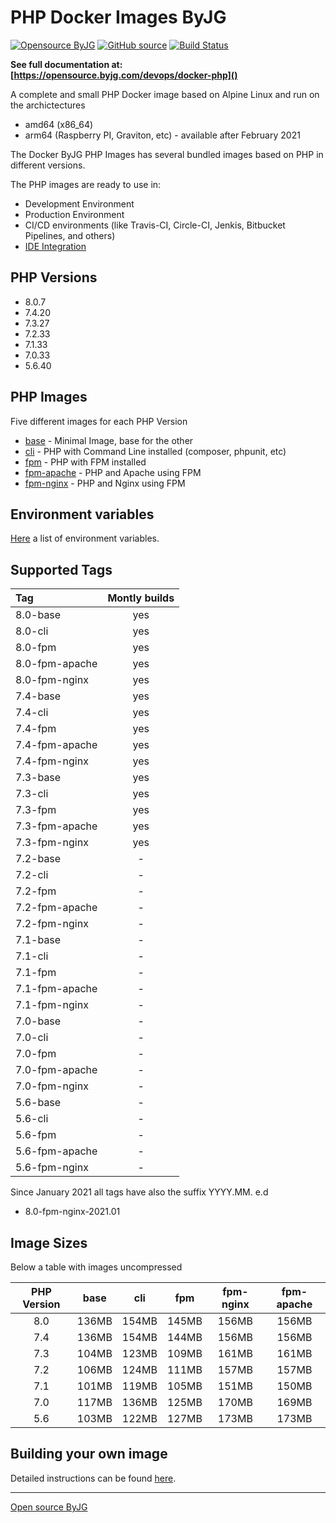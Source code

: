 # PHP Docker Images ByJG

[![Opensource ByJG](https://img.shields.io/badge/opensource-byjg-success.svg)](http://opensource.byjg.com)
[![GitHub source](https://img.shields.io/badge/Github-source-informational?logo=github)](https://github.com/byjg/docker-php/)
[![Build Status](https://travis-ci.com/byjg/docker-php.svg?branch=master)](https://travis-ci.com/byjg/docker-php)

**See full documentation at: [https://opensource.byjg.com/devops/docker-php]()**

A complete and small PHP Docker image based on Alpine Linux and run on the archictectures
- amd64 (x86_64)
- arm64 (Raspberry PI, Graviton, etc) - available after February 2021

The Docker ByJG PHP Images has several bundled images based on PHP in different versions.

The PHP images are ready to use in:
 - Development Environment
 - Production Environment
 - CI/CD environments (like Travis-CI, Circle-CI, Jenkis, Bitbucket Pipelines, and others)
 - [IDE Integration](ide)
 
## PHP Versions

- 8.0.7
- 7.4.20
- 7.3.27
- 7.2.33
- 7.1.33
- 7.0.33
- 5.6.40

## PHP Images

Five different images for each PHP Version

* [base](image-base) - Minimal Image, base for the other
* [cli](image-cli) - PHP with Command Line installed (composer, phpunit, etc)
* [fpm](image-fpm) - PHP with FPM installed
* [fpm-apache](image-fpm) - PHP and Apache using FPM
* [fpm-nginx](image-fpm) - PHP and Nginx using FPM

## Environment variables

[Here](environment) a list of environment variables.

## Supported Tags

| Tag             | Montly builds |
|:----------------|:-------------:|
| 8.0-base        | yes           |
| 8.0-cli         | yes           |
| 8.0-fpm         | yes           |
| 8.0-fpm-apache  | yes           |
| 8.0-fpm-nginx   | yes           |
| 7.4-base        | yes           |
| 7.4-cli         | yes           |
| 7.4-fpm         | yes           |
| 7.4-fpm-apache  | yes           |
| 7.4-fpm-nginx   | yes           |
| 7.3-base        | yes           |
| 7.3-cli         | yes           |
| 7.3-fpm         | yes           |
| 7.3-fpm-apache  | yes           |
| 7.3-fpm-nginx   | yes           |
| 7.2-base        | -             |
| 7.2-cli         | -             |
| 7.2-fpm         | -             |
| 7.2-fpm-apache  | -             |
| 7.2-fpm-nginx   | -             |
| 7.1-base        | -             |
| 7.1-cli         | -             |
| 7.1-fpm         | -             |
| 7.1-fpm-apache  | -             |
| 7.1-fpm-nginx   | -             |
| 7.0-base        | -             |
| 7.0-cli         | -             |
| 7.0-fpm         | -             |
| 7.0-fpm-apache  | -             |
| 7.0-fpm-nginx   | -             |
| 5.6-base        | -             |
| 5.6-cli         | -             |
| 5.6-fpm         | -             |
| 5.6-fpm-apache  | -             |
| 5.6-fpm-nginx   | -             |

Since January 2021 all tags have also the suffix YYYY.MM. e.d
- 8.0-fpm-nginx-2021.01

## Image Sizes

Below a table with images uncompressed

| PHP Version   | base  | cli   | fpm    | fpm-nginx | fpm-apache |
|:-------------:|:-----:|:-----:|:------:|:---------:|:----------:|
| 8.0           | 136MB | 154MB | 145MB  | 156MB     | 156MB      |
| 7.4           | 136MB | 154MB | 144MB  | 156MB     | 156MB      |
| 7.3           | 104MB | 123MB | 109MB  | 161MB     | 161MB      |
| 7.2           | 106MB | 124MB | 111MB  | 157MB     | 157MB      |
| 7.1           | 101MB | 119MB | 105MB  | 151MB     | 150MB      |
| 7.0           | 117MB | 136MB | 125MB  | 170MB     | 169MB      |
| 5.6           | 103MB | 122MB | 127MB  | 173MB     | 173MB      |

## Building your own image

Detailed instructions can be found [here](building).

----
[Open source ByJG](http://opensource.byjg.com)

